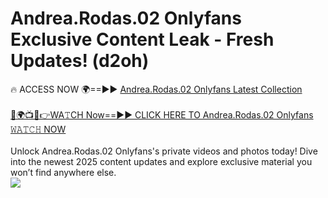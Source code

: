 # Andrea.Rodas.02 Onlyfans Exclusive Content Leak - Fresh Updates! (d2oh)

🔥 ACCESS NOW 🌍==►► <a href="https://tinyurl.com/kvy9nzfs" rel="nofollow">Andrea.Rodas.02 Onlyfans Latest Collection</a>
<br><br>
[🔴🌍📺📱👉WA𝚃CH Now==►► CLICK HERE TO Andrea.Rodas.02 Onlyfans 𝚆𝙰𝚃𝙲𝙷 NOW](https://tinyurl.com/kvy9nzfs)
<br><br>
Unlock Andrea.Rodas.02 Onlyfans's private videos and photos today! Dive into the newest 2025 content updates and explore exclusive material you won’t find anywhere else.
<br>
<a href="https://tinyurl.com/kvy9nzfs" rel="nofollow" data-target="animated-image.originalLink"><img src="https://camo.githubusercontent.com/8a4f000d20f83aca3bf7ec5f350d767afa0574a8a352519fd8cfa583a6f93a33/68747470733a2f2f692e696d6775722e636f6d2f644a486b345a712e676966" data-canonical-src="https://i.imgur.com/dJHk4Zq.gif" style="max-width: 100%; display: inline-block;" data-target="animated-image.originalImage"></a>
<br>
